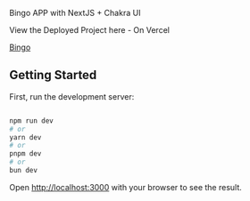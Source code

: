 Bingo APP with NextJS + Chakra UI

View the Deployed Project here - On Vercel

[Bingo](https://bingo-two-lime.vercel.app/)

## Getting Started

First, run the development server:

```bash

npm run dev
# or
yarn dev
# or
pnpm dev
# or
bun dev
```

Open [http://localhost:3000](http://localhost:3000) with your browser to see the result.




